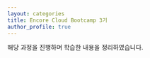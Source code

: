 ```yaml
---
layout: categories
title: Encore Cloud Bootcamp 3기
author_profile: true
---
```


해당 과정을 진행하며 학습한 내용을 정리하였습니다.